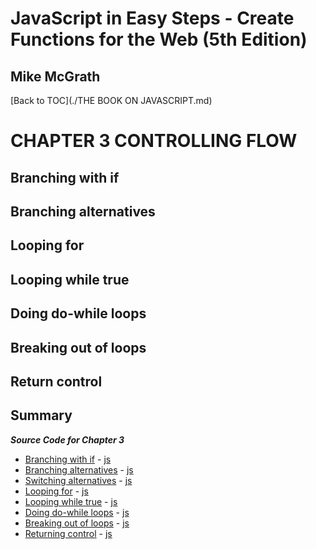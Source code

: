 # **JavaScript in Easy Steps - Create Functions for the Web (5th Edition)**
## Mike McGrath

[Back to TOC](./THE BOOK ON JAVASCRIPT.md)

# CHAPTER 3 CONTROLLING FLOW
## Branching with if
## Branching alternatives
## Looping for
## Looping while true
## Doing do-while loops
## Breaking out of loops
## Return control
## Summary<br>

***Source Code for Chapter 3***
        <ul>
          <li><a href="src/3-Controlling flow/if.html">Branching with if</a> -
            <a href="src/3-Controlling flow/if.js"> js</a></li>
          <li><a href="src/3-Controlling flow/else.html">Branching alternatives</a> -
            <a href="src/3-Controlling flow/else.js"> js</a></li>
          <li><a href="src/3-Controlling flow/switch.html">Switching alternatives</a> -
            <a href="src/3-Controlling flow/switch.js"> js</a></li>
          <li><a href="src/3-Controlling flow/for.html">Looping for</a> -
            <a href="src/3-Controlling flow/for.js"> js</a></li>
          <li><a href="src/3-Controlling flow/while.html">Looping while true</a> -
            <a href="src/3-Controlling flow/while.js"> js</a></li>
          <li><a href="src/3-Controlling flow/dowhile.html">Doing do-while loops</a> -
            <a href="src/3-Controlling flow/dowhile.js"> js</a></li>
          <li><a href="src/3-Controlling flow/break.html">Breaking out of loops</a> -
            <a href="src/3-Controlling flow/break.js"> js</a></li>
          <li><a href="src/3-Controlling flow/continue.html">Returning control</a> -
            <a href="src/3-Controlling flow/continue.js"> js</a></li>
        </ul>